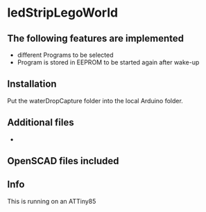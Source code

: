 # ledStripLegoWorld

## The following features are implemented
* different Programs to be selected
* Program is stored in EEPROM to be started again after wake-up

## Installation
Put the waterDropCapture folder into the local Arduino folder.

## Additional files
-

OpenSCAD files included
-

## Info
This is running on an ATTiny85